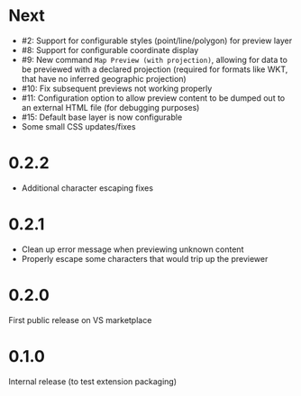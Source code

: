 # Next

 * #2: Support for configurable styles (point/line/polygon) for preview layer
 * #8: Support for configurable coordinate display
 * #9: New command `Map Preview (with projection)`, allowing for data to be previewed with a declared projection (required for formats like WKT, that have no inferred geographic projection)
 * #10: Fix subsequent previews not working properly
 * #11: Configuration option to allow preview content to be dumped out to an external HTML file (for debugging purposes)
 * #15: Default base layer is now configurable
 * Some small CSS updates/fixes

# 0.2.2

 * Additional character escaping fixes

# 0.2.1

 * Clean up error message when previewing unknown content
 * Properly escape some characters that would trip up the previewer

# 0.2.0

First public release on VS marketplace

# 0.1.0

Internal release (to test extension packaging)